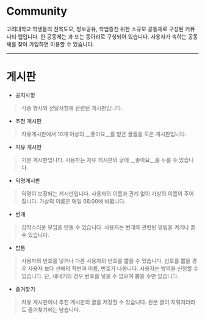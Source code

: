 # Community 
고려대학교 학생들의 친목도모, 정보공유, 학업증진 위한 소규모 공동체로 구성된 커뮤니티 앱입니다. 
한 공동체는 과 또는 동아리로 구성되어 있습니다. 사용자가 속하는 공동체를 찾아 가입하면 이용할 수 있습니다.

---
# 게시판

* 공지사항

>각종 행사와 전달사항에 관련된 게시판입니다.

* 추천 게시판
> 자유게시판에서 10개 이상의 __좋아요__를 받은 글들을 모은 게시판입니다.

* 자유 게시판
> 기본 게시판입니다. 사용자는 자유 게시판의 글에 __좋아요__를 누를 수 있습니다.

* 익명게시판
> 익명이 보장되는 게시판입니다. 사용자의 이름과 관계 없이 가상의 이름이 주어집니다. 가상의 이름은 매일 06:00에 바뀝니다.

* 번개
>갑작스러운 모임을 만들 수 있습니다. 사용자는 번개와 관련된 알림을 켜거나 끌 수 있습니다.

* 밥통
> 사용자의 번호를 넣거나 다른 사용자의 번호를 뽑을 수 있습니다. 번호를 뽑을 경우 사용자 보다 선배의 학번과 이름, 번호가 나옵니다. 사용자는 밥약을 신청할 수 있습니다. 단, 새내기의 경우 번호를 넣을 수 없으며 뽑을 수만 있습니다.

* 즐겨찾기
>자유 게시판이나 추천 게시판의 글을 저장할 수 있습니다. 원본 글이 지워지더라도 즐겨찾기에는 남습니다.